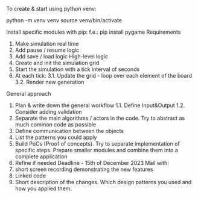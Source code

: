 To create & start using python venv:

python -m venv venv
source venv/bin/activate

Install specific modules with pip:
f.e.:   pip install pygame
Requirements
1. Make simulation real time
2. Add pause / resume logic
3. Add save / load logic
High-level logic
1. Create and init the simulation grid
2. Start the simulation with a tick interval of <n> seconds
3. At each tick:
    3.1. Update the grid - loop over each element of the board
    3.2. Render new generation

General approach
1. Plan & write down the general workflow
  1.1. Define Input&Output 
  1.2. Consider adding validation
2. Separate the main algorithms / actors in the code. Try to abstract as much common code as possible
3. Define communication between the objects
4. List the patterns you could apply
5. Build PoCs (Proof of concepts). Try to separate implementation of specific steps. Prepare smaller modules
    and combine them into a complete application
6. Refine if needed
Deadline - 15th of December 2023
Mail with: 
1. short screen recording demonstrating the new features
2. Linked code
3. Short description of the changes. Which design patterns you used and how you applied them. 
